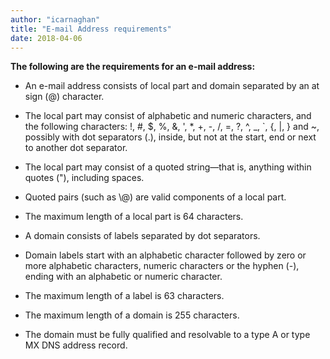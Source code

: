```yaml
---
author: "icarnaghan"
title: "E-mail Address requirements"
date: 2018-04-06
---
```


**The following are the requirements for an e-mail address:**

- An e-mail address consists of local part and domain separated by an at sign (@) character.

- The local part may consist of alphabetic and numeric characters, and the following characters: !, #, $, %, &, ', \*, +, -, /, =, ?, ^, \_, \`, {, |, } and ~, possibly with dot separators (.), inside, but not at the start, end or next to another dot separator.

- The local part may consist of a quoted string—that is, anything within quotes ("), including spaces.

- Quoted pairs (such as \\@) are valid components of a local part.

- The maximum length of a local part is 64 characters.

- A domain consists of labels separated by dot separators.

- Domain labels start with an alphabetic character followed by zero or more alphabetic characters, numeric characters or the hyphen (-), ending with an alphabetic or numeric character.

- The maximum length of a label is 63 characters.

- The maximum length of a domain is 255 characters.

- The domain must be fully qualified and resolvable to a type A or type MX DNS address record.

